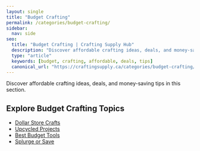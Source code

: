 ```yaml
---
layout: single
title: "Budget Crafting"
permalink: /categories/budget-crafting/
sidebar:
  nav: side
seo:
  title: "Budget Crafting | Crafting Supply Hub"
  description: "Discover affordable crafting ideas, deals, and money-saving tips."
  type: "article"
  keywords: [budget, crafting, affordable, deals, tips]
  canonical_url: "https://craftingsupply.ca/categories/budget-crafting/"
---
```

Discover affordable crafting ideas, deals, and money-saving tips in this section.

## Explore Budget Crafting Topics

- [Dollar Store Crafts](/categories/dollar-store/)
- [Upcycled Projects](/categories/upcycling/)
- [Best Budget Tools](/categories/budget-tools/)
- [Splurge or Save](/categories/splurge-vs-save/)
